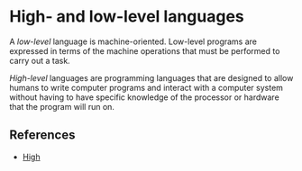 # High- and low-level languages
A *low-level* language is machine-oriented. Low-level programs are expressed in terms of the machine operations that must be performed to carry out a task.

*High-level* languages are programming languages that are designed to allow humans to write computer programs and interact with a computer system without having to have specific knowledge of the processor or hardware that the program will run on.


## References
- [High](https://isaaccomputerscience.org/topics/programming_languages?examBoard=all&stage=all)
